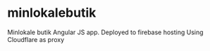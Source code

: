 # minlokalebutik

Minlokale butik Angular JS app.
Deployed to firebase hosting
Using Cloudflare as proxy
